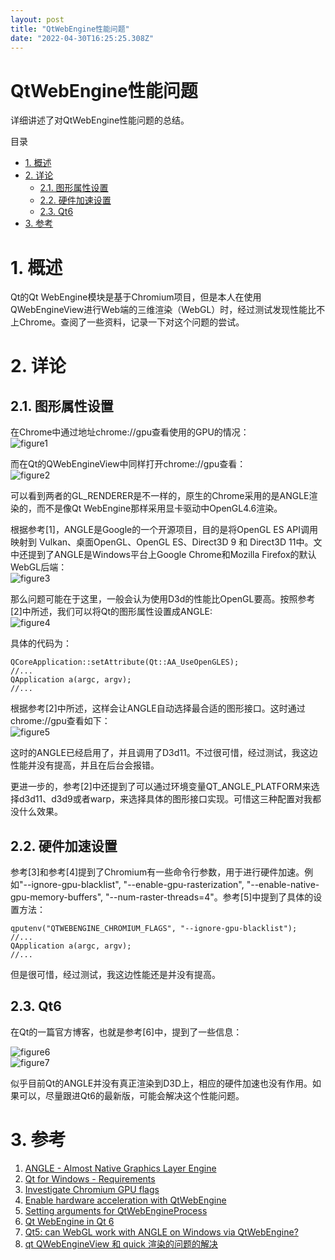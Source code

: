 ```yaml
---
layout: post
title: "QtWebEngine性能问题"
date: "2022-04-30T16:25:25.308Z"
---
```

QtWebEngine性能问题
===============

详细讲述了对QtWebEngine性能问题的总结。

目录

*   [1\. 概述](#1-概述)
*   [2\. 详论](#2-详论)
    *   [2.1. 图形属性设置](#21-图形属性设置)
    *   [2.2. 硬件加速设置](#22-硬件加速设置)
    *   [2.3. Qt6](#23-qt6)
*   [3\. 参考](#3-参考)

1\. 概述
======

Qt的Qt WebEngine模块是基于Chromium项目，但是本人在使用QWebEngineView进行Web端的三维渲染（WebGL）时，经过测试发现性能比不上Chrome。查阅了一些资料，记录一下对这个问题的尝试。

2\. 详论
======

2.1. 图形属性设置
-----------

在Chrome中通过地址chrome://gpu查看使用的GPU的情况：  
![figure1](https://img2022.cnblogs.com/blog/1000410/202204/1000410-20220430211253620-1837931659.png)

而在Qt的QWebEngineView中同样打开chrome://gpu查看：  
![figure2](https://img2022.cnblogs.com/blog/1000410/202204/1000410-20220430211305936-969206253.png)

可以看到两者的GL\_RENDERER是不一样的，原生的Chrome采用的是ANGLE渲染的，而不是像Qt WebEngine那样采用显卡驱动中OpenGL4.6渲染。

根据参考\[1\]，ANGLE是Google的一个开源项目，目的是将OpenGL ES API调用映射到 Vulkan、桌面OpenGL、OpenGL ES、Direct3D 9 和 Direct3D 11中。文中还提到了ANGLE是Windows平台上Google Chrome和Mozilla Firefox的默认WebGL后端：  
![figure3](https://img2022.cnblogs.com/blog/1000410/202204/1000410-20220430211317083-627318907.png)

那么问题可能在于这里，一般会认为使用D3d的性能比OpenGL要高。按照参考\[2\]中所述，我们可以将Qt的图形属性设置成ANGLE:  
![figure4](https://img2022.cnblogs.com/blog/1000410/202204/1000410-20220430211445721-1087561786.png)

具体的代码为：

    QCoreApplication::setAttribute(Qt::AA_UseOpenGLES);
    //...
    QApplication a(argc, argv);
    //...
    

根据参考\[2\]中所述，这样会让ANGLE自动选择最合适的图形接口。这时通过chrome://gpu查看如下：  
![figure5](https://img2022.cnblogs.com/blog/1000410/202204/1000410-20220430211457673-684074912.png)

这时的ANGLE已经启用了，并且调用了D3d11。不过很可惜，经过测试，我这边性能并没有提高，并且在后台会报错。

更进一步的，参考\[2\]中还提到了可以通过环境变量QT\_ANGLE\_PLATFORM来选择d3d11、d3d9或者warp，来选择具体的图形接口实现。可惜这三种配置对我都没什么效果。

2.2. 硬件加速设置
-----------

参考\[3\]和参考\[4\]提到了Chromium有一些命令行参数，用于进行硬件加速。例如"--ignore-gpu-blacklist", "--enable-gpu-rasterization", "--enable-native-gpu-memory-buffers", "--num-raster-threads=4"。参考\[5\]中提到了具体的设置方法：

    qputenv("QTWEBENGINE_CHROMIUM_FLAGS", "--ignore-gpu-blacklist");
    //...
    QApplication a(argc, argv);
    //...
    

但是很可惜，经过测试，我这边性能还是并没有提高。

2.3. Qt6
--------

在Qt的一篇官方博客，也就是参考\[6\]中，提到了一些信息：

![figure6](https://img2022.cnblogs.com/blog/1000410/202204/1000410-20220430211508271-145086413.jpg)  
![figure7](https://img2022.cnblogs.com/blog/1000410/202204/1000410-20220430211550277-1219149347.jpg)

似乎目前Qt的ANGLE并没有真正渲染到D3D上，相应的硬件加速也没有作用。如果可以，尽量跟进Qt6的最新版，可能会解决这个性能问题。

3\. 参考
======

1.  [ANGLE - Almost Native Graphics Layer Engine](https://chromium.googlesource.com/angle/angle/)
2.  [Qt for Windows - Requirements](https://doc.qt.io/qt-5/windows-requirements.html)
3.  [Investigate Chromium GPU flags](https://github.com/qutebrowser/qutebrowser/issues/5378)
4.  [Enable hardware acceleration with QtWebEngine](https://github.com/qutebrowser/qutebrowser/issues/2671)
5.  [Setting arguments for QtWebEngineProcess](https://stackoverflow.com/questions/55319933/setting-arguments-for-qtwebengineprocess)
6.  [Qt WebEngine in Qt 6](https://www.qt.io/blog/qt-webengine-in-qt-6)
7.  [Qt5: can WebGL work with ANGLE on Windows via QtWebEngine?](https://forum.qt.io/topic/82530/qt5-can-webgl-work-with-angle-on-windows-via-qtwebengine/2)
8.  [qt QWebEngineView 和 quick 渲染的问题的解决](https://blog.csdn.net/weixin_42101997/article/details/105049963)